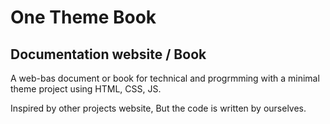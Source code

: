 # One Theme Book

## Documentation website / Book

A web-bas document or book for technical and progrmming with a minimal theme project using HTML, CSS, JS.

Inspired by other projects website, But the code is written by ourselves.

